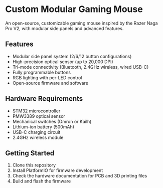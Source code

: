 # Custom Modular Gaming Mouse

An open-source, customizable gaming mouse inspired by the Razer Naga Pro V2, with modular side panels and advanced features.

## Features

- Modular side panel system (2/6/12 button configurations)
- High-precision optical sensor (up to 20,000 DPI)
- Tri-mode connectivity (Bluetooth, 2.4GHz wireless, wired USB-C)
- Fully programmable buttons
- RGB lighting with per-LED control
- Open-source firmware and software

## Hardware Requirements

- STM32 microcontroller
- PMW3389 optical sensor
- Mechanical switches (Omron or Kailh)
- Lithium-ion battery (500mAh)
- USB-C charging circuit
- 2.4GHz wireless module

## Getting Started

1. Clone this repository
2. Install PlatformIO for firmware development
3. Check the hardware documentation for PCB and 3D printing files
4. Build and flash the firmware
